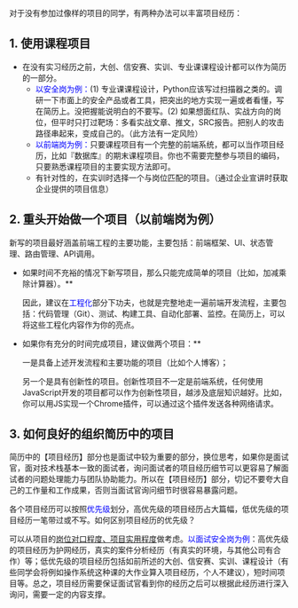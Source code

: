 
对于没有参加过像样的项目的同学，有两种办法可以丰富项目经历：


## 1. 使用课程项目
- 在没有实习经历之前，大创、信安赛、实训、专业课课程设计都可以作为简历的一部分。
  - <font color=Blue>以安全岗为例：</font>(1) 专业课课程设计，Python应该写过扫描器之类的。调研一下市面上的安全产品或者工具，把突出的地方实现一遍或者看懂，写在简历上。没把握能说明白的不要写。(2) 如果想面红队、实战方向的岗位，但平时只打过靶场：多看实战文章、推文，SRC报告。把别人的攻击路径串起来，变成自己的。（此方法有一定风险）
  - <font color=Blue>以前端岗为例：</font>只要课程项目有一个完整的前端系统，都可以当作项目经历，比如『数据库』的期末课程项目。你也不需要完整参与项目的编码，只要熟悉课程项目的主要实现方法即可。
  - 有针对性的，在实训时选择一个与岗位匹配的项目。（通过企业宣讲时获取企业提供的项目信息）

## 2. 重头开始做一个项目（以前端岗为例）

新写的项目最好涵盖前端工程的主要功能，主要包括：前端框架、UI、状态管理、路由管理、API调用。

- 如果时间不充裕的情况下新写项目，那么只能完成简单的项目（比如，加减乘除计算器）。**

  因此，建议在<font color=Blue>工程化</font>部分下功夫，也就是完整地走一遍前端开发流程，主要包括：代码管理（Git）、测试、构建工具、自动化部署、监控。在简历上，可以将这些工程化内容作为你的亮点。

- 如果你有充分的时间完成项目，建议做两个项目：**

  一是具备上述开发流程和主要功能的项目（比如个人博客）；

  另一个是具有创新性的项目。创新性项目不一定是前端系统，任何使用JavaScript开发的项目都可以作为创新性项目，越涉及底层知识越好。比如，你可以用JS实现一个Chrome插件，可以通过这个插件发送各种网络请求。

## 3. 如何良好的组织简历中的项目
简历中的【项目经历】部分也是面试中较为重要的部分，换位思考，如果你是面试官，面对技术栈基本一致的面试者，询问面试者的项目经历细节可以更容易了解面试者的问题处理能力与团队协助能力。所以在【项目经历】部分，切记不要夸大自己的工作量和工作成果，否则当面试官询问细节时很容易暴露问题。

各个项目经历可以按照<font color=Blue>优先级</font>划分，高优先级的项目经历占大篇幅，低优先级的项目经历一笔带过或不写。如何区别项目经历的优先级？
  
可以从项目的<u>岗位对口程度、项目实用程度</u>做考虑。<font color=Blue>以面试安全岗为例</font>：高优先级的项目经历为护网经历，真实的案件分析经历（有真实的环境，与其他公司有合作）等；低优先级的项目经历包括如前所述的大创、信安赛、实训、课程设计（有些同学会将例如操作系统这种课的大作业算入项目经历，个人不建议），短时间项目等。总之，项目经历需要保证面试官看到你的经历之后可以根据此经历进行深入询问，需要一定的内容支撑。
